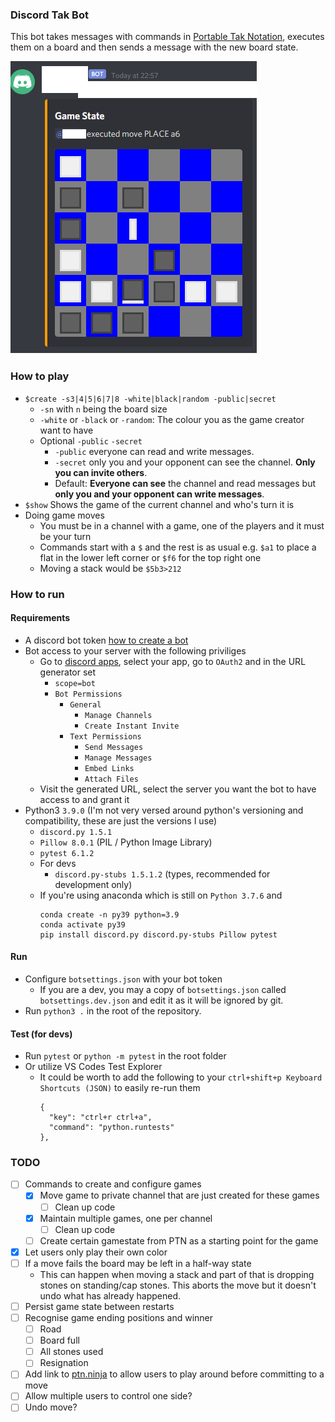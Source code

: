 ### Discord Tak Bot
This bot takes messages with commands in [Portable Tak Notation](https://ustak.org/portable-tak-notation/), executes them on a board and then sends a message with the new board state.

![Screenshot](readme/screenshot.png)

### How to play

- `$create -s3|4|5|6|7|8 -white|black|random -public|secret`
  - `-sn` with `n` being the board size
  - `-white` or `-black` or `-random`: The colour you as the game creator want to have
  - Optional `-public` `-secret`
    - `-public` everyone can read and write messages.
    - `-secret` only you and your opponent can see the channel. **Only you can invite others**.
    - Default: **Everyone can see** the channel and read messages but **only you and your opponent can write messages**.
- `$show` Shows the game of the current channel and who's turn it is
- Doing game moves
  - You must be in a channel with a game, one of the players and it must be your turn
  - Commands start with a `$` and the rest is as usual e.g. `$a1` to place a flat in the lower left corner or `$f6` for the top right one
  - Moving a stack would be `$5b3>212`

### How to run
#### Requirements
- A discord bot token [how to create a bot](https://discordpy.readthedocs.io/en/latest/discord.html)
- Bot access to your server with the following priviliges
  - Go to [discord apps](https://discord.com/developers/applications), select your app, go to `OAuth2` and in the URL generator set
    - `scope=bot`
    - `Bot Permissions`
      - `General`
        - `Manage Channels`
        - `Create Instant Invite`
      - `Text Permissions`
        - `Send Messages`
        - `Manage Messages`
        - `Embed Links`
        - `Attach Files`
  - Visit the generated URL, select the server you want the bot to have access to and grant it
- Python3 `3.9.0` (I'm not very versed around python's versioning and compatibility, these are just the versions I use)
  - `discord.py 1.5.1`
  - `Pillow 8.0.1` (PIL / Python Image Library)
  - `pytest 6.1.2`
  - For devs
    - `discord.py-stubs 1.5.1.2` (types, recommended for development only)
  - If you're using anaconda which is still on `Python 3.7.6` and
    ```
    conda create -n py39 python=3.9
    conda activate py39
    pip install discord.py discord.py-stubs Pillow pytest
    ```

#### Run
- Configure `botsettings.json` with your bot token
  - If you are a dev, you may a copy of `botsettings.json` called `botsettings.dev.json` and edit it as it will be ignored by git.
- Run `python3 .` in the root of the repository.

#### Test (for devs)
- Run `pytest` or `python -m pytest` in the root folder
- Or utilize VS Codes Test Explorer
  - It could be worth to add the following to your `ctrl+shift+p Keyboard Shortcuts (JSON)` to easily re-run them
    ```
    {
      "key": "ctrl+r ctrl+a",
      "command": "python.runtests"
    },
    ```

### TODO
- [ ] Commands to create and configure games
  - [x] Move game to private channel that are just created for these games
    - [ ] Clean up code
  - [x] Maintain multiple games, one per channel
    - [ ] Clean up code
  - [ ] Create certain gamestate from PTN as a starting point for the game
- [x] Let users only play their own color
- [ ] If a move fails the board may be left in a half-way state
  - This can happen when moving a stack and part of that is dropping stones on standing/cap stones. This aborts the move but it doesn't undo what has already happened.
- [ ] Persist game state between restarts
- [ ] Recognise game ending positions and winner
  - [ ] Road
  - [ ] Board full
  - [ ] All stones used
  - [ ] Resignation
- [ ] Add link to [ptn.ninja](https://ptn.ninja/) to allow users to play around before committing to a move
- [ ] Allow multiple users to control one side?
- [ ] Undo move?
